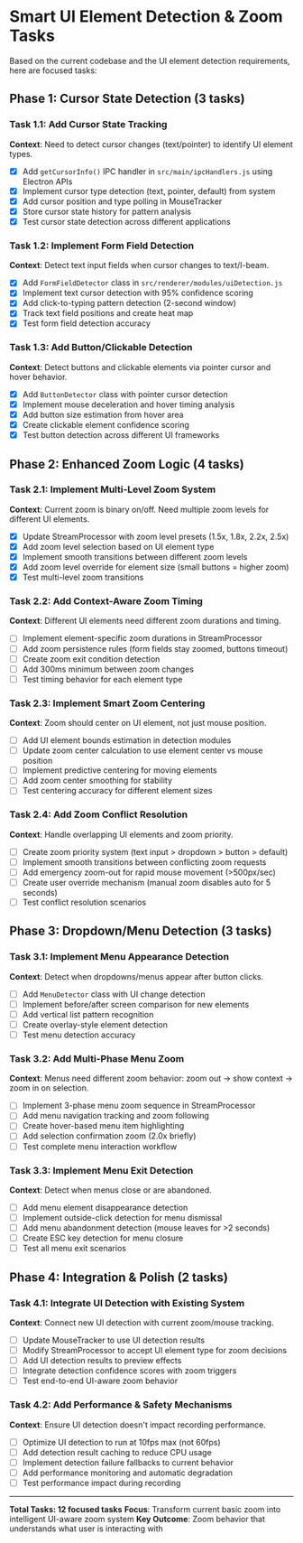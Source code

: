 # Smart UI Element Detection & Zoom Tasks

Based on the current codebase and the UI element detection requirements, here are focused tasks:

## Phase 1: Cursor State Detection (3 tasks)

### Task 1.1: Add Cursor State Tracking
**Context**: Need to detect cursor changes (text/pointer) to identify UI element types.
- [x] Add `getCursorInfo()` IPC handler in `src/main/ipcHandlers.js` using Electron APIs
- [x] Implement cursor type detection (text, pointer, default) from system
- [x] Add cursor position and type polling in MouseTracker
- [x] Store cursor state history for pattern analysis
- [x] Test cursor state detection across different applications

### Task 1.2: Implement Form Field Detection
**Context**: Detect text input fields when cursor changes to text/I-beam.
- [x] Add `FormFieldDetector` class in `src/renderer/modules/uiDetection.js`
- [x] Implement text cursor detection with 95% confidence scoring
- [x] Add click-to-typing pattern detection (2-second window)
- [x] Track text field positions and create heat map
- [x] Test form field detection accuracy

### Task 1.3: Add Button/Clickable Detection
**Context**: Detect buttons and clickable elements via pointer cursor and hover behavior.
- [x] Add `ButtonDetector` class with pointer cursor detection
- [x] Implement mouse deceleration and hover timing analysis
- [x] Add button size estimation from hover area
- [x] Create clickable element confidence scoring
- [x] Test button detection across different UI frameworks

## Phase 2: Enhanced Zoom Logic (4 tasks)

### Task 2.1: Implement Multi-Level Zoom System
**Context**: Current zoom is binary on/off. Need multiple zoom levels for different UI elements.
- [x] Update StreamProcessor with zoom level presets (1.5x, 1.8x, 2.2x, 2.5x)
- [x] Add zoom level selection based on UI element type
- [x] Implement smooth transitions between different zoom levels
- [x] Add zoom level override for element size (small buttons = higher zoom)
- [x] Test multi-level zoom transitions

### Task 2.2: Add Context-Aware Zoom Timing
**Context**: Different UI elements need different zoom durations and timing.
- [ ] Implement element-specific zoom durations in StreamProcessor
- [ ] Add zoom persistence rules (form fields stay zoomed, buttons timeout)
- [ ] Create zoom exit condition detection
- [ ] Add 300ms minimum between zoom changes
- [ ] Test timing behavior for each element type

### Task 2.3: Implement Smart Zoom Centering
**Context**: Zoom should center on UI element, not just mouse position.
- [ ] Add UI element bounds estimation in detection modules
- [ ] Update zoom center calculation to use element center vs mouse position
- [ ] Implement predictive centering for moving elements
- [ ] Add zoom center smoothing for stability
- [ ] Test centering accuracy for different element sizes

### Task 2.4: Add Zoom Conflict Resolution
**Context**: Handle overlapping UI elements and zoom priority.
- [ ] Create zoom priority system (text input > dropdown > button > default)
- [ ] Implement smooth transitions between conflicting zoom requests
- [ ] Add emergency zoom-out for rapid mouse movement (>500px/sec)
- [ ] Create user override mechanism (manual zoom disables auto for 5 seconds)
- [ ] Test conflict resolution scenarios

## Phase 3: Dropdown/Menu Detection (3 tasks)

### Task 3.1: Implement Menu Appearance Detection
**Context**: Detect when dropdowns/menus appear after button clicks.
- [ ] Add `MenuDetector` class with UI change detection
- [ ] Implement before/after screen comparison for new elements
- [ ] Add vertical list pattern recognition
- [ ] Create overlay-style element detection
- [ ] Test menu detection accuracy

### Task 3.2: Add Multi-Phase Menu Zoom
**Context**: Menus need different zoom behavior: zoom out → show context → zoom in on selection.
- [ ] Implement 3-phase menu zoom sequence in StreamProcessor
- [ ] Add menu navigation tracking and zoom following
- [ ] Create hover-based menu item highlighting
- [ ] Add selection confirmation zoom (2.0x briefly)
- [ ] Test complete menu interaction workflow

### Task 3.3: Implement Menu Exit Detection
**Context**: Detect when menus close or are abandoned.
- [ ] Add menu element disappearance detection
- [ ] Implement outside-click detection for menu dismissal
- [ ] Add menu abandonment detection (mouse leaves for >2 seconds)
- [ ] Create ESC key detection for menu closure
- [ ] Test all menu exit scenarios

## Phase 4: Integration & Polish (2 tasks)

### Task 4.1: Integrate UI Detection with Existing System
**Context**: Connect new UI detection with current zoom/mouse tracking.
- [ ] Update MouseTracker to use UI detection results
- [ ] Modify StreamProcessor to accept UI element type for zoom decisions
- [ ] Add UI detection results to preview effects
- [ ] Integrate detection confidence scores with zoom triggers
- [ ] Test end-to-end UI-aware zoom behavior

### Task 4.2: Add Performance & Safety Mechanisms
**Context**: Ensure UI detection doesn't impact recording performance.
- [ ] Optimize UI detection to run at 10fps max (not 60fps)
- [ ] Add detection result caching to reduce CPU usage
- [ ] Implement detection failure fallbacks to current behavior
- [ ] Add performance monitoring and automatic degradation
- [ ] Test performance impact during recording

---

**Total Tasks: 12 focused tasks**
**Focus**: Transform current basic zoom into intelligent UI-aware zoom system
**Key Outcome**: Zoom behavior that understands what user is interacting with